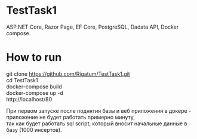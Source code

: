 # TestTask1
ASP.NET Core, Razor Page, EF Core, PostgreSQL, Dadata API, Docker compose.
# How to run
git clone https://github.com/Rigatum/TestTask1.git  <br>
cd TestTask1  <br>
docker-compose build  <br>
docker-compose up -d  <br>
http://localhost/80  <br>

При первом запуске после поднятия базы и веб приложения в докере - приложение не будет работать примерно минуту, <br>
так как будет работать sql script, который вносит начальные данные в базу (1000 инсертов).
